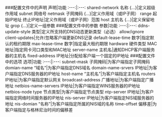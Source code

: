 ###配置文件中的声明
声明|功能
:---:|:---:
shared-network 名称 {...}|定义超级作用域
subnet 网络号 netmask 子网掩码 {...}|定义作用域（或IP子网）
range 起始IP地址 终止IP地址|定义作用域（或IP子网）范围
host 主机名 {...}|定义保留地址
grop {...}|定义一组参数
###配置文件中的参数
参数|功能
:---:|:---:
ddns-update-style 类型|定义所支持的DNS动态更新类型（必选）
allow/ignore client-updates|允许/忽略客户端更新DNS记录
default-lease-time 数字|指定默认的租约期限
max-lease-time 数字|指定最大租约期限
hardware 硬件类型 MAC地址|指定网卡河口类型和MAC地址
server-name 主机名|通知DHCP客户端服务器的主机名
fixed-address IP地址|分配给客户端一个固定的IP地址
###配置文件中的选项
选项|功能
:---:|:---:
subnet-mask 子网掩码|为客户端指定子网掩码
domian-name “域名”|为客户端指定DNS域名
domain-name-srvers IP地址|为客户端指定DNS服务器的IP地址
host-name “主机名”|为客户端指定主机名
routers IP地址|为客户端指定默认网关
broadcast-address 广播地址|为客户端指定广播地址
netbios-name-servers IP地址|为客户端指定WINS服务器的IP地址
netbios-node type 节点类型|为客户端指定节点类型
ntp-server IP地址|为客户端指定网络时间服务器的IP地址
nis-server IP地址|为客户端指定NIS域服务器的地址
nis-domian “名称”|为客户端指定所属的NIS域的名称
time-offset 偏移差|为客户端指定与格林尼治时间的偏移差
